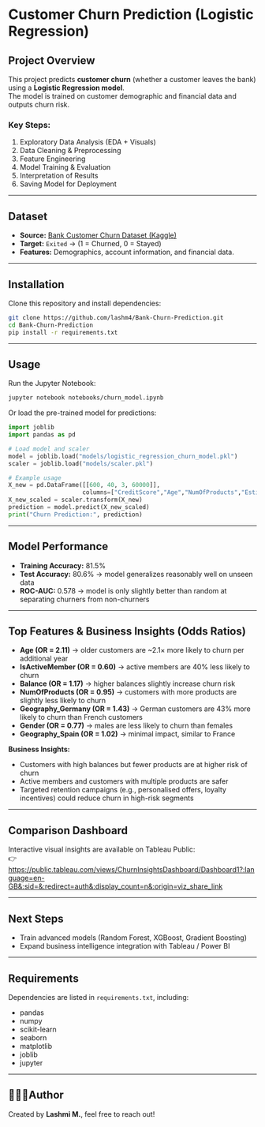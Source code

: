 # Customer Churn Prediction (Logistic Regression)

## Project Overview

This project predicts **customer churn** (whether a customer leaves the bank) using a **Logistic Regression model**.  
The model is trained on customer demographic and financial data and outputs churn risk.

### Key Steps:
1. Exploratory Data Analysis (EDA + Visuals)
2. Data Cleaning & Preprocessing
3. Feature Engineering  
4. Model Training & Evaluation  
5. Interpretation of Results  
6. Saving Model for Deployment  

---

## Dataset

- **Source:** [Bank Customer Churn Dataset (Kaggle)](https://www.kaggle.com/datasets/shubhammeshram579/bank-customer-churn-prediction)  
- **Target:** `Exited` → (1 = Churned, 0 = Stayed)  
- **Features:** Demographics, account information, and financial data.  

---

## Installation

Clone this repository and install dependencies:

```bash
git clone https://github.com/lashm4/Bank-Churn-Prediction.git
cd Bank-Churn-Prediction
pip install -r requirements.txt
```

---

## Usage

Run the Jupyter Notebook:

```bash
jupyter notebook notebooks/churn_model.ipynb
```

Or load the pre-trained model for predictions:

```python
import joblib
import pandas as pd

# Load model and scaler
model = joblib.load("models/logistic_regression_churn_model.pkl")
scaler = joblib.load("models/scaler.pkl")

# Example usage
X_new = pd.DataFrame([[600, 40, 3, 60000]],
                     columns=["CreditScore","Age","NumOfProducts","EstimatedSalary"])
X_new_scaled = scaler.transform(X_new)
prediction = model.predict(X_new_scaled)
print("Churn Prediction:", prediction)
```

---

## Model Performance

- **Training Accuracy:** 81.5%  
- **Test Accuracy:** 80.6% → model generalizes reasonably well on unseen data  
- **ROC-AUC:** 0.578 → model is only slightly better than random at separating churners from non-churners

---

## Top Features & Business Insights (Odds Ratios)

- **Age (OR = 2.11)** → older customers are ~2.1× more likely to churn per additional year  
- **IsActiveMember (OR = 0.60)** → active members are 40% less likely to churn  
- **Balance (OR = 1.17)** → higher balances slightly increase churn risk  
- **NumOfProducts (OR = 0.95)** → customers with more products are slightly less likely to churn  
- **Geography_Germany (OR = 1.43)** → German customers are 43% more likely to churn than French customers  
- **Gender (OR = 0.77)** → males are less likely to churn than females  
- **Geography_Spain (OR = 1.02)** → minimal impact, similar to France

**Business Insights:**

- Customers with high balances but fewer products are at higher risk of churn  
- Active members and customers with multiple products are safer  
- Targeted retention campaigns (e.g., personalised offers, loyalty incentives) could reduce churn in high-risk segments

---

## Comparison Dashboard 

Interactive visual insights are available on Tableau Public:  
👉 https://public.tableau.com/views/ChurnInsightsDashboard/Dashboard1?:language=en-GB&:sid=&:redirect=auth&:display_count=n&:origin=viz_share_link

---

## Next Steps

- Train advanced models (Random Forest, XGBoost, Gradient Boosting)  
- Expand business intelligence integration with Tableau / Power BI

---

## Requirements

Dependencies are listed in `requirements.txt`, including:

- pandas  
- numpy  
- scikit-learn  
- seaborn  
- matplotlib  
- joblib  
- jupyter

---

## 👩🏻‍💻Author

Created by **Lashmi M.**,  feel free to reach out!


